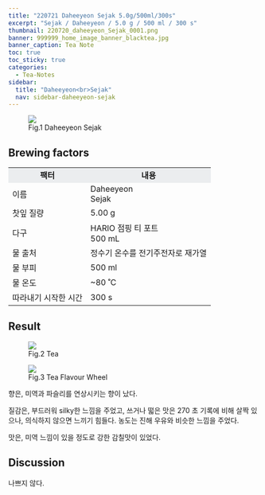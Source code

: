 ```yaml
---
title: "220721 Daheeyeon Sejak 5.0g/500ml/300s"
excerpt: "Sejak / Daheeyeon / 5.0 g / 500 ml / 300 s"
thumbnail: 220720_daheeyeon_Sejak_0001.png
banner: 999999_home_image_banner_blacktea.jpg
banner_caption: Tea Note
toc: true
toc_sticky: true
categories:
  - Tea-Notes
sidebar:
  title: "Daheeyeon<br>Sejak"
  nav: sidebar-daheeyeon-sejak
---
```


<figure class="align-center">
  <a href="{{ site.url }}{{ site.baseurl }}/assets/images/220708_daheeyeon_Sejak_0000.png">
  <img src="{{ site.url }}{{ site.baseurl }}/assets/images/220708_daheeyeon_Sejak_0000.png">
  </a>
  <figcaption>
  Fig.1 Daheeyeon Sejak
  </figcaption>
</figure>

## Brewing factors

<div align="center">
  <table align = "center" >
      <tr bgcolor="#ebedef" align ="center">
      <td><b>팩터</b></td>
      <td><b>내용</b></td>
      </tr>
      <tr>
      <td>이름</td>
      <td>Daheeyeon<br>Sejak</td>
      </tr>
      <tr>
      <td>찻잎 질량</td>
      <td>5.00 g</td>
      </tr>
      <tr>
      <td>다구</td>
      <td>HARIO 점핑 티 포트<br>500 mL</td>
      </tr>
      <tr>
    <td>물 출처</td>
      <td>정수기 온수를 전기주전자로 재가열</td>
      </tr>
      <tr>
    <td>물 부피</td>
      <td>500 ml</td>
      </tr>
      <tr>
    <td>물 온도</td>
      <td>~80 ˚C</td>
      </tr>
      <tr>
    <td>따라내기 시작한 시간</td>
      <td>300 s</td>
      </tr>
  </table>
</div>

## Result

<figure style="width: 75%" class="align-center">
  <a href="{{ site.url }}{{ site.baseurl }}/assets/images/220721_daheeyeon_Sejak_0002.jpg">
  <img src="{{ site.url }}{{ site.baseurl }}/assets/images/220721_daheeyeon_Sejak_0002.jpg">
  </a>
  <figcaption>
  Fig.2 Tea
  </figcaption>
</figure>

<figure style="width: 75%" class="align-center">
  <a href="{{ site.url }}{{ site.baseurl }}/assets/images/200417_TeaFlavourWheel_eng.png">
  <img src="{{ site.url }}{{ site.baseurl }}/assets/images/200417_TeaFlavourWheel_eng.png">
  </a>
  <figcaption>
  Fig.3 Tea Flavour Wheel
  </figcaption>
</figure>


향은, 미역과 파슬리를 연상시키는 향이 났다.

질감은, 부드러워 silky한 느낌을 주었고, 쓰거나 떫은 맛은 270 초 기록에 비해 살짝 있으나, 의식하지 않으면 느끼기 힘들다. 농도는 진해 우유와 비슷한 느낌을 주었다.

맛은, 미역 느낌이 있을 정도로 강한 감칠맛이 있었다.

## Discussion

나쁘지 않다.
